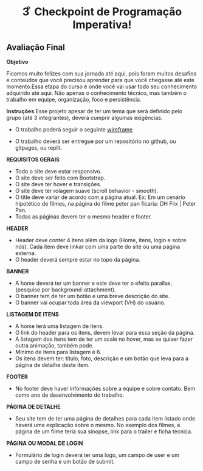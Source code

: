 <h1 align="center">3 ͦ Checkpoint de Programação Imperativa!</h1>

<h2> Avaliação Final  </h2>

**Objetivo**

Ficamos muito felizes com sua jornada até aqui, pois foram muitos desafios e conteúdos que você precisou aprender para que você chegasse até este momento.Essa etapa do curso é onde você vai usar todo seu conhecimento adquirido até aqui. Não apenas o conhecimento técnico, mas também o trabalho em equipe, organização, foco e persistência.

**Instruções**
Esse projeto apesar de ter um tema que será definido pelo grupo (até 3 integrantes), deverá cumprir algumas exigências.



- O trabalho poderá seguir o seguinte [wireframe](https://www.figma.com/file/hSgsjjoM7Mc88WVtQ5i9QV/Checkpoint-3)

- O trabalho deverá ser entregue por um repositório no github, ou gitpages, ou replit.

  

**REQUISITOS GERAIS**

- Todo o site deve estar responsivo.
- O site deve ser feito com Bootstrap.
- O site deve ter hover e transições.
- O site deve ter rolagem suave (scroll behavior - smooth).
- O title deve variar de acordo com a página atual. Ex: Em um cenário hipotético de filmes, na página do filme peter pan ficaria: DH Flix | Peter Pan.
- Todas as páginas devem ter o mesmo header e footer.



**HEADER**

- Header deve conter 4 itens além da logo (Home, itens, login e sobre nós). Cada item deve linkar com uma parte do site ou uma página externa.
- O header deverá sempre estar no topo da página. 



**BANNER**

- A home deverá ter um banner e este deve ter o efeito parallax, (pesquise por background-attachment).
- O banner tem de ter um botão e uma breve descrição do site.
- O banner vai ocupar toda área da viewport (VH) do usuário. 



**LISTAGEM DE ITENS**

- A home terá uma listagem de itens.
- O link do header para os itens, devem levar para essa seção da página.
- A listagem dos itens tem de ter um scale no hover, mas se quiser fazer outra animação, também pode.
- Mínimo de itens para listagem é 6.
- Os itens devem ter: título, foto, descrição e um botão que leva para a página de detalhe deste item.



**FOOTER**

- No footer deve haver informações sobre a equipe e sobre contato. Bem como ano de desenvolvimento do trabalho. 



**PÁGINA DE DETALHE**

- Seu site tem de ter uma página de detalhes para cada item listado onde haverá uma explicação sobre o mesmo. No exemplo dos filmes, a página de um filme teria sua sinopse, link para o trailer e ficha técnica.



**PÁGINA OU MODAL DE LOGIN**

- Formulário de login deverá ter uma logo, um campo de user e um campo de senha e um botão de submit.

